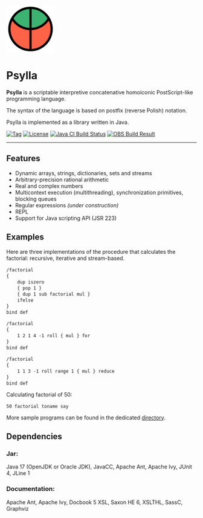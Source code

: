 ![Psylla logo](src/logo/psylla.svg)

# Psylla

**Psylla** is a scriptable interpretive concatenative homoiconic
PostScript-like programming language.

The syntax of the language is based on postfix (reverse Polish) notation.

Psylla is implemented as a library written in Java.

[![Tag](https://shields.io/github/v/tag/urbic/psylla)](https://github.com/urbic/psylla/tags)
[![License](https://img.shields.io/badge/license-zlib%2Fpng-blue.svg)](https://opensource.org/licenses/Zlib)
[![Java CI Build Status](https://github.com/urbic/psylla/actions/workflows/ci.yml/badge.svg)](https://github.com/urbic/psylla/actions/workflows/ci.yml)
[![OBS Build Result](https://build.opensuse.org/projects/home:urbic:coneforest/packages/psylla/badge.svg?type=percent)](https://build.opensuse.org/package/show/home:urbic:coneforest/psylla)

---

## Features

* Dynamic arrays, strings, dictionaries, sets and streams
* Arbitrary-precision rational arithmetic
* Real and complex numbers
* Multicontext execution (multithreading), synchronization primitives, blocking
  queues
* Regular expressions _(under construction)_
* REPL
* Support for Java scripting API (JSR 223)

## Examples

Here are three implementations of the procedure that calculates the factorial:
recursive, iterative and stream-based.

```
/factorial
{
    dup iszero
    { pop 1 }
    { dup 1 sub factorial mul }
    ifelse
}
bind def
```

```
/factorial
{
    1 2 1 4 -1 roll { mul } for
}
bind def
```

```
/factorial
{
    1 1 3 -1 roll range 1 { mul } reduce
}
bind def
```

Calculating factorial of 50:

```
50 factorial toname say
```

More sample programs can be found in the dedicated
[directory](src/examples/psylla).

## Dependencies

### Jar:

Java 17 (OpenJDK or Oracle JDK), JavaCC, Apache Ant, Apache Ivy, JUnit 4, JLine 1

### Documentation:

Apache Ant, Apache Ivy, Docbook 5 XSL, Saxon HE 6, XSLTHL, SassC, Graphviz
